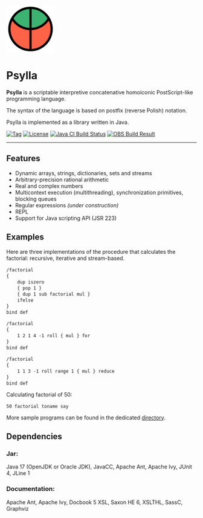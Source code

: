 ![Psylla logo](src/logo/psylla.svg)

# Psylla

**Psylla** is a scriptable interpretive concatenative homoiconic
PostScript-like programming language.

The syntax of the language is based on postfix (reverse Polish) notation.

Psylla is implemented as a library written in Java.

[![Tag](https://shields.io/github/v/tag/urbic/psylla)](https://github.com/urbic/psylla/tags)
[![License](https://img.shields.io/badge/license-zlib%2Fpng-blue.svg)](https://opensource.org/licenses/Zlib)
[![Java CI Build Status](https://github.com/urbic/psylla/actions/workflows/ci.yml/badge.svg)](https://github.com/urbic/psylla/actions/workflows/ci.yml)
[![OBS Build Result](https://build.opensuse.org/projects/home:urbic:coneforest/packages/psylla/badge.svg?type=percent)](https://build.opensuse.org/package/show/home:urbic:coneforest/psylla)

---

## Features

* Dynamic arrays, strings, dictionaries, sets and streams
* Arbitrary-precision rational arithmetic
* Real and complex numbers
* Multicontext execution (multithreading), synchronization primitives, blocking
  queues
* Regular expressions _(under construction)_
* REPL
* Support for Java scripting API (JSR 223)

## Examples

Here are three implementations of the procedure that calculates the factorial:
recursive, iterative and stream-based.

```
/factorial
{
    dup iszero
    { pop 1 }
    { dup 1 sub factorial mul }
    ifelse
}
bind def
```

```
/factorial
{
    1 2 1 4 -1 roll { mul } for
}
bind def
```

```
/factorial
{
    1 1 3 -1 roll range 1 { mul } reduce
}
bind def
```

Calculating factorial of 50:

```
50 factorial toname say
```

More sample programs can be found in the dedicated
[directory](src/examples/psylla).

## Dependencies

### Jar:

Java 17 (OpenJDK or Oracle JDK), JavaCC, Apache Ant, Apache Ivy, JUnit 4, JLine 1

### Documentation:

Apache Ant, Apache Ivy, Docbook 5 XSL, Saxon HE 6, XSLTHL, SassC, Graphviz
